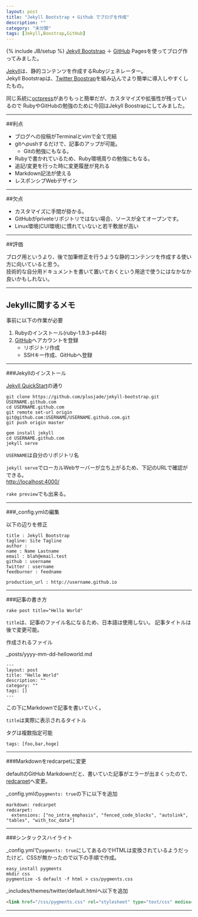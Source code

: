```yaml
---
layout: post
title: "Jekyll Bootstrap + Github でブログを作成"
description: ""
category: "未分類"
tags: [Jekyll,Boostrap,GitHub]
---
```

{% include JB/setup %}
[Jekyll Bootstrap][] ＋ [GitHub][] Pagesを使ってブログ作ってみました。

[Jekyll][]は、静的コンテンツを作成するRubyジェネレーター。  
Jekyll Bootstrapは、[Twitter Boostrap][]を組み込んでより簡単に導入しやすくしたもの。  

同じ系統に[octpress][]がありもっと簡単だが、カスタマイズや拡張性が残っているので
RubyやGitHubの勉強のために今回はJekyll Boostrapにしてみました。

---

##利点

* ブログへの投稿がTerminalとvimで全て完結
* gitへpushするだけで、記事のアップが可能。
	* Gitの勉強にもなる。
* Rubyで書かれているため、Ruby環境周りの勉強にもなる。
* 追記/変更を行った時に変更履歴が見れる
* Markdown記法が使える
* レスポンシブWebデザイン

---

##欠点

* カスタマイズに手間が掛かる。
* GitHubがpriveteリポジトリではない場合、ソースが全てオープンです。
* Linux環境(CUI環境)に慣れていないと若干敷居が高い

---

##評価

ブログ用というより、後で加筆修正を行うような静的コンテンツを作成する使い方に向いていると思う。  
技術的な自分用ドキュメントを書いて置いておくという用途で使うにはなかなか良いかもしれない。

---

## Jekyllに関するメモ

事前に以下の作業が必要

1. Rubyのインストール(ruby-1.9.3-p448)
2. [GitHub][]へアカウントを登録
	* リポジトリ作成
	* SSHキー作成、GitHubへ登録

---

###Jekyllのインストール

[Jekyll QuickStart][]の通り

```
git clone https://github.com/plusjade/jekyll-bootstrap.git USERNAME.github.com
cd USERNAME.github.com
git remote set-url origin git@github.com:USERNAME/USERNAME.github.com.git
git push origin master

gem install jekyll
cd USERNAME.github.com 
jekyll serve
```
`USERNAME`は自分のリポジトリ名

`jekyll serve`でローカルWebサーバーが立ち上がるため、下記のURLで確認ができる。  
<http://localhost:4000/>

`rake preview`でも出来る。

---

###_config.ymlの編集

以下の辺りを修正

```
title : Jekyll Bootstrap
tagline: Site Tagline
author :
name : Name Lastname
email : blah@email.test
github : username
twitter : username
feedburner : feedname

production_url : http://username.github.io
```

---

###記事の書き方

```
rake post title="Hello World"
```
`title`は、記事のファイル名になるため、日本語は使用しない。
記事タイトルは後で変更可能。

作成されるファイル

_posts/yyyy-mm-dd-helloworld.md

```
---
layout: post
title: "Hello World"
description: ""
category: ""
tags: []
---

```
この下にMarkdownで記事を書いていく。

`title`は実際に表示されるタイトル

タグは複数指定可能

```
tags: [foo,bar,hoge]
```

---

###Markdownをredcarpetに変更

defaultのGitHub Markdownだと、書いていた記事がエラーが出まくったので、[redcarpet][]へ変更。

_config.ymlの`pygments: true`の下に以下を追加

```
markdown: redcarpet
redcarpet:
  extensions: ["no_intra_emphasis", "fenced_code_blocks", "autolink", "tables", "with_toc_data"]
```

---

###シンタックスハイライト

_config.ymlで`pygments: true`にしてあるのでHTMLは変換されているようだったけど、CSSが無かったので以下の手順で作成。

```
easy_install pygments
mkdir css
pygmentize -S default -f html > css/pygments.css
```

_includes/themes/twitter/default.htmlへ以下を追加

```html
<link href="/css/pygments.css" rel="stylesheet" type="text/css" mediea="all">↲
```

---

[Jekyll]: http://jekyllrb.com/
[Jekyll Bootstrap]: http://jekyllbootstrap.com/
[GitHub]: https://github.com/
[Twitter Boostrap]: http://getbootstrap.com/
[Jekyll QuickStart]: http://jekyllbootstrap.com/usage/jekyll-quick-start.html
[octpress]: http://octopress.org
[redcarpet]: https://github.com/vmg/redcarpet
